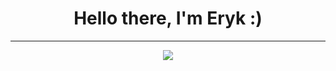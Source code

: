 <h1 align="center">Hello there, I'm Eryk :)</h1>

<hr>
<p align="center">
  <img src="https://komarev.com/ghpvc/?username=ErykMajoch&&color=blueviolet&style=flat-square">
</p>
